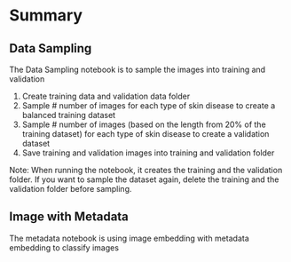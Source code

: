 # Summary

## Data Sampling
The Data Sampling notebook is to sample the images into training and validation

1. Create training data and validation data folder
2. Sample # number of images for each type of skin disease to create a balanced training dataset
3. Sample # number of images (based on the length from 20% of the training dataset) for each type of skin disease to create a validation dataset 
4. Save training and validation images into training and validation folder

Note: When running the notebook, it creates the training and the validation folder. If you want to sample the dataset again, delete the training and the validation folder before sampling.

## Image with Metadata
The metadata notebook is using image embedding with metadata embedding to classify images
